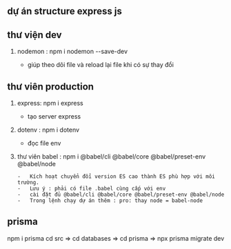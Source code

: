 ## dự án structure express js

## thư viện dev

1. nodemon : npm i nodemon --save-dev

    - giúp theo dõi file và reload lại file khi có sự thay đổi

## thư viên production

1.  express: npm i express

    -   tạo server express

2.  dotenv : npm i dotenv

    -   đọc file env

3.  thư viên babel : npm i @babel/cli @babel/core @babel/preset-env @babel/node

        -   Kích hoạt chuyển đổi version ES cao thành ES phù hợp với môi trường.
        -   Lưu ý : phải có file .babel cùng cấp với env
        -   cài đặt đủ @babel/cli @babel/core @babel/preset-env @babel/node
        -   Trong lệnh chạy dự án thêm : pro: thay node = babel-node

## prisma

npm i prisma
cd src => cd databases => cd prisma => npx prisma migrate dev
